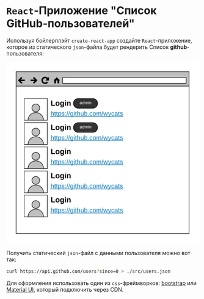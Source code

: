 # `React`-Приложение "Список GitHub-пользователей"

Используя бойлерплэйт `create-react-app` создайте `React`-приложение, которое из
статического `json`-файла будет рендерить Список **github**-пользователя:

<img src="../assets/github-users.png" width="750px">

Получить статический `json`-файл с данными пользователя можно вот так:

```sh
curl https://api.github.com/users?since=0 > ./src/users.json
```

Для оформления использовать один из `css`-фреймворков: [bootstrap](https://getbootstrap.com/) или [Material UI](https://material-ui.com/), который подключить через CDN.